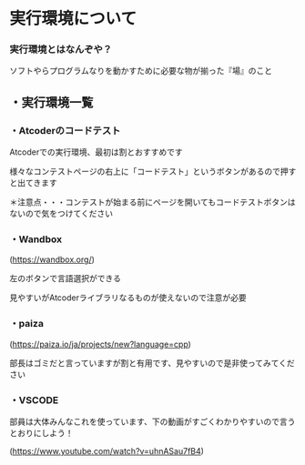 # 実行環境について

### 実行環境とはなんぞや？
ソフトやらプログラムなりを動かすために必要な物が揃った『場』のこと

## ・実行環境一覧

### ・Atcoderのコードテスト
Atcoderでの実行環境、最初は割とおすすめです

様々なコンテストページの右上に「コードテスト」というボタンがあるので押すと出てきます

＊注意点・・・コンテストが始まる前にページを開いてもコードテストボタンはないので気をつけてください

### ・Wandbox
(https://wandbox.org/)

左のボタンで言語選択ができる

見やすいがAtcoderライブラリなるものが使えないので注意が必要

### ・paiza
(https://paiza.io/ja/projects/new?language=cpp)

部長はゴミだと言っていますが割と有用です、見やすいので是非使ってみてください

### ・VSCODE
部員は大体みんなこれを使っています、下の動画がすごくわかりやすいので言うとおりにしよう！

(https://www.youtube.com/watch?v=uhnASau7fB4)
